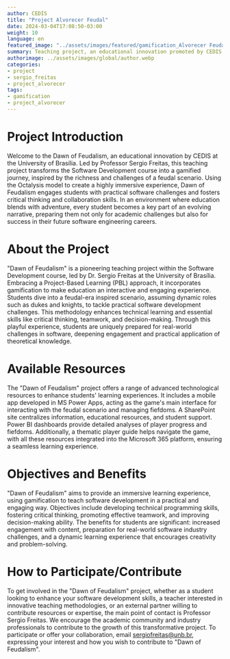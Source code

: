 ```yaml
---
author: CEDIS
title: "Project Alvorecer Feudal"
date: 2024-03-04T17:08:50-03:00
weight: 10
language: en
featured_image: "../assets/images/featured/gamification_Alvorecer Feudal.png"
summary: Teaching project, an educational innovation promoted by CEDIS at the University of Brasília.
authorimage: ../assets/images/global/author.webp
categories: 
- project
- sergio_freitas
- project_alvorecer
tags: 
- gamification
- project_alvorecer
---
```

# Project Introduction
Welcome to the Dawn of Feudalism, an educational innovation by CEDIS at the University of Brasília. Led by Professor Sergio Freitas, this teaching project transforms the Software Development course into a gamified journey, inspired by the richness and challenges of a feudal scenario. Using the Octalysis model to create a highly immersive experience, Dawn of Feudalism engages students with practical software challenges and fosters critical thinking and collaboration skills. In an environment where education blends with adventure, every student becomes a key part of an evolving narrative, preparing them not only for academic challenges but also for success in their future software engineering careers.

# About the Project
"Dawn of Feudalism" is a pioneering teaching project within the Software Development course, led by Dr. Sergio Freitas at the University of Brasília. Embracing a Project-Based Learning (PBL) approach, it incorporates gamification to make education an interactive and engaging experience. Students dive into a feudal-era inspired scenario, assuming dynamic roles such as dukes and knights, to tackle practical software development challenges. This methodology enhances technical learning and essential skills like critical thinking, teamwork, and decision-making. Through this playful experience, students are uniquely prepared for real-world challenges in software, deepening engagement and practical application of theoretical knowledge.

# Available Resources
The "Dawn of Feudalism" project offers a range of advanced technological resources to enhance students' learning experiences. It includes a mobile app developed in MS Power Apps, acting as the game's main interface for interacting with the feudal scenario and managing fiefdoms. A SharePoint site centralizes information, educational resources, and student support. Power BI dashboards provide detailed analyses of player progress and fiefdoms. Additionally, a thematic player guide helps navigate the game, with all these resources integrated into the Microsoft 365 platform, ensuring a seamless learning experience.

# Objectives and Benefits
"Dawn of Feudalism" aims to provide an immersive learning experience, using gamification to teach software development in a practical and engaging way. Objectives include developing technical programming skills, fostering critical thinking, promoting effective teamwork, and improving decision-making ability. The benefits for students are significant: increased engagement with content, preparation for real-world software industry challenges, and a dynamic learning experience that encourages creativity and problem-solving.

# How to Participate/Contribute
To get involved in the "Dawn of Feudalism" project, whether as a student looking to enhance your software development skills, a teacher interested in innovative teaching methodologies, or an external partner willing to contribute resources or expertise, the main point of contact is Professor Sergio Freitas. We encourage the academic community and industry professionals to contribute to the growth of this transformative project. To participate or offer your collaboration, email sergiofreitas@unb.br, expressing your interest and how you wish to contribute to "Dawn of Feudalism".